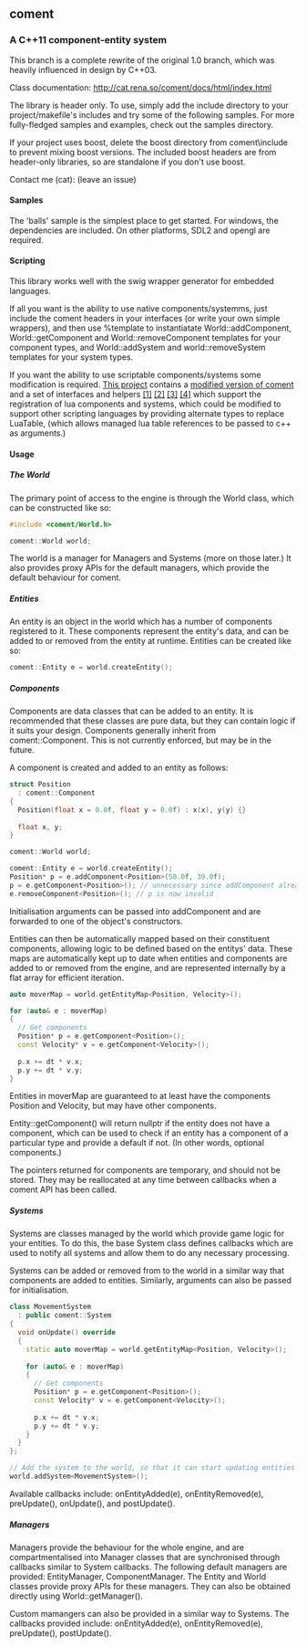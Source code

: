 <h2>coment</h2>
<h3>A C++11 component-entity system</h3>

This branch is a complete rewrite of the original 1.0 branch, which was heavily influenced in design by C++03.

Class documentation: http://cat.rena.so/coment/docs/html/index.html

The library is header only. To use, simply add the include directory to your project/makefile's includes and try some of the following samples. For more fully-fledged samples and examples, check out the samples directory.

If your project uses boost, delete the boost directory from coment\include to prevent mixing boost versions. The included boost headers are from header-only libraries, so are standalone if you don't use boost.

Contact me (cat): (leave an issue)

<h4>Samples</h4>

The 'balls' sample is the simplest place to get started. For windows, the dependencies are included. On other platforms, SDL2 and opengl are required.

<h4>Scripting</h4>

This library works well with the swig wrapper generator for embedded languages.

If all you want is the ability to use native components/systemms, just include the coment headers in your interfaces (or write your own simple wrappers), and then use %template to instantiatate World::addComponent, World::getComponent and World::removeComponent templates for your component types, and World::addSystem and world::removeSystem templates for your system types.

If you want the ability to use scriptable components/systems some modification is required. [This project](https://github.com/Catchouli/webdraw) contains a [modified version of coment](https://github.com/Catchouli/webdraw/tree/master/engine/public/coment) and a set of interfaces and helpers [[1]](https://github.com/Catchouli/webdraw/tree/master/engine/interfaces/interfaces) [[2]](https://github.com/Catchouli/webdraw/blob/master/engine/interfaces/interfaces/typemaps.i) [[3]](https://github.com/Catchouli/webdraw/blob/master/engine/interfaces/interfaces/components.i) [[4]](https://github.com/Catchouli/webdraw/blob/master/engine/interfaces/interfaces/systems.i) which support the registration of lua components and systems, which could be modified to support other scripting languages by providing alternate types to replace LuaTable, (which allows managed lua table references to be passed to c++ as arguments.)

<h4>Usage</h4>

<h5>The World</h5>

The primary point of access to the engine is through the World class, which can be constructed like so:

```C++
#include <coment/World.h>

coment::World world;
```

The world is a manager for Managers and Systems (more on those later.) It also provides proxy APIs for the default managers, which provide the default behaviour for coment.

<h5>Entities</h5>

An entity is an object in the world which has a number of components registered to it. These components represent the entity's data, and can be added to or removed from the entity at runtime. Entities can be created like so:

```C++
coment::Entity e = world.createEntity();
```

<h5>Components</h5>

Components are data classes that can be added to an entity. It is recommended that these classes are pure data, but they can contain logic if it suits your design. Components generally inherit from coment::Component. This is not currently enforced, but may be in the future.

A component is created and added to an entity as follows:

```C++
struct Position
  : coment::Component
{
  Position(float x = 0.0f, float y = 0.0f) : x(x), y(y) {}
  
  float x, y;
}

coment::World world;

coment::Entity e = world.createEntity();
Position* p = e.addComponent<Position>(50.0f, 39.0f);
p = e.getComponent<Position>(); // unnecessary since addComponent already returns a pointer
e.removeComponent<Position>(); // p is now invalid
```

Initialisation arguments can be passed into addComponent and are forwarded to one of the object's constructors.

Entities can then be automatically mapped based on their constituent components, allowing logic to be defined based on the entitys' data. These maps are automatically kept up to date when entities and components are added to or removed from the engine, and are represented internally by a flat array for efficient iteration.

```C++
auto moverMap = world.getEntityMap<Position, Velocity>();

for (auto& e : moverMap)
{
  // Get components
  Position* p = e.getComponent<Position>();
  const Velocity* v = e.getComponent<Velocity>();
  
  p.x += dt * v.x;
  p.y += dt * v.y;
}
```

Entities in moverMap are guaranteed to at least have the components Position and Velocity, but may have other components.

Entity::getComponent() will return nullptr if the entity does not have a component, which can be used to check if an entity has a component of a particular type and provide a default if not. (In other words, optional components.)

The pointers returned for components are temporary, and should not be stored. They may be reallocated at any time between callbacks when a coment API has been called.

<h5>Systems</h5>

Systems are classes managed by the world which provide game logic for your entities. To do this, the base System class defines callbacks which are used to notify all systems and allow them to do any necessary processing.

Systems can be added or removed from to the world in a similar way that components are added to entities. Similarly, arguments can also be passed for initialisation.

```C++
class MovementSystem
  : public coment::System
{
  void onUpdate() override
  {
    static auto moverMap = world.getEntityMap<Position, Velocity>();
    
    for (auto& e : moverMap)
    {
      // Get components
      Position* p = e.getComponent<Position>();
      const Velocity* v = e.getComponent<Velocity>();
      
      p.x += dt * v.x;
      p.y += dt * v.y;
    }
  }
};

// Add the system to the world, so that it can start updating entities
world.addSystem<MovementSystem>();
```

Available callbacks include: onEntityAdded(e), onEntityRemoved(e), preUpdate(), onUpdate(), and postUpdate().

<h5>Managers</h5>

Managers provide the behaviour for the whole engine, and are compartmentalised into Manager classes that are synchronised through callbacks similar to System callbacks. The following default managers are provided: EntityManager, ComponentManager. The Entity and World classes provide proxy APIs for these managers. They can also be obtained directly using World::getManager<T>().

Custom mamangers can also be provided in a similar way to Systems. The callbacks provided include: onEntityAdded(e), onEntityRemoved(e), preUpdate(), postUpdate().
